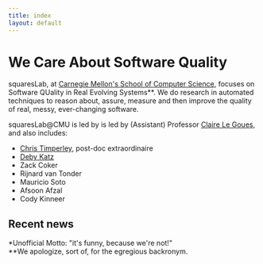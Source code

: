 ```yaml
---
title: index
layout: default
---
```


# We Care About Software Quality

squaresLab, at <a href="https://http://www.cs.cmu.edu/">Carnegie Mellon's
School of Computer Science</a>, focuses on Software QUality in Real Evolving
Systems**. We do research in automated techniques to reason about, assure,
measure and then improve the quality of real, messy, ever-changing
software.

squaresLab@CMU is led by is led by (Assistant) Professor [Claire Le Goues](http://www.clairelegoues.com), and also includes:

*   [Chris Timperley](http://www.christimperley.co.uk), post-doc extraordinaire
*   [Deby Katz](http://www.cs.cmu.edu/~dskatz/)
*   Zack Coker
*   Rijnard van Tonder
*   Mauricio Soto
*   Afsoon Afzal 
*   Cody Kinneer

## Recent news


*Unofficial Motto: "it's funny, because we're not!"<br>
**We apologize, sort of, for the egregious backronym.

